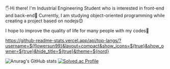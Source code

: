 🖐️Hi there! I'm Industrial Engineering Student who is interested in front-end and back-end🚀
Currently, I am studying object-oriented programming while creating a project based on nodejs😊

I hope to improve the quality of life for many people with my codes🫡

https://github-readme-stats.vercel.app/api/top-langs/?username=${flowersun99}&layout=compact&show_icons=${true}&show_owner=${true}&hide_title=${true}&theme=${nord}

![Anurag's GitHub stats](https://github-readme-stats.vercel.app/api?username=flowersun99&show_icons=true&theme=radical)     [![Solved.ac Profile](http://mazassumnida.wtf/api/generate_badge?boj=jean8291)](https://solved.ac/jean8291) 
